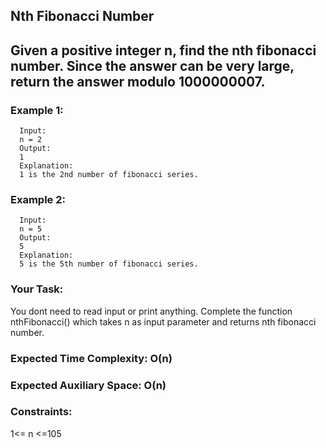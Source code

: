 ## Nth Fibonacci Number

## Given a positive integer n, find the nth fibonacci number. Since the answer can be very large, return the answer modulo 1000000007.

### Example 1:

      Input: 
      n = 2
      Output: 
      1 
      Explanation: 
      1 is the 2nd number of fibonacci series.

### Example 2:

      Input: 
      n = 5
      Output: 
      5
      Explanation: 
      5 is the 5th number of fibonacci series.

### Your Task:  

 You dont need to read input or print anything. Complete the function nthFibonacci() which takes n as input parameter and returns nth fibonacci number.

### Expected Time Complexity: O(n)
### Expected Auxiliary Space: O(n)

### Constraints:
1<= n <=105

